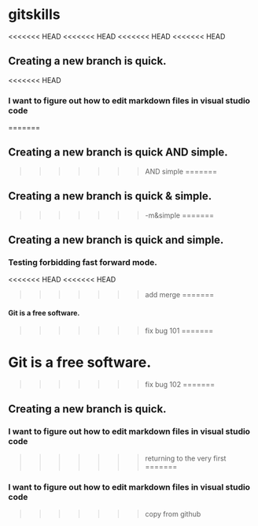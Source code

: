 # gitskills
<<<<<<< HEAD
<<<<<<< HEAD
<<<<<<< HEAD
<<<<<<< HEAD
## Creating a new branch is quick.
<<<<<<< HEAD
### I want to figure out how to edit markdown files in visual studio code
=======
## Creating a new branch is quick AND simple.
>>>>>>> AND simple
=======
## Creating a new branch is quick & simple.
>>>>>>> -m&simple
=======
## Creating a new branch is quick and simple.
### Testing forbidding fast forward mode.
<<<<<<< HEAD
<<<<<<< HEAD

>>>>>>> add merge
=======
#### Git is a free software.
>>>>>>> fix bug 101
=======
# Git is a free software.
>>>>>>> fix bug 102
=======
## Creating a new branch is quick.
### I want to figure out how to edit markdown files in visual studio code
>>>>>>> returning to the very first
=======
### I want to figure out how to edit markdown files in visual studio code
>>>>>>> copy from github
